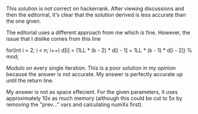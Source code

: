 This solution is not correct on hackerrank. After viewing discussions
and then the editoriral, it's clear that the solution derived is less
accurate than the one given.

The editorial uses a different approach from me which is fine. However,
the issue that I dislike comes from this line

for(int i = 2; i < n; i++)
    d[i] = (1LL * (k - 2) * d[i - 1] + 1LL * (k - 1) * d[i - 2]) % mod;

Modulo on every single iteration. This is a poor solution in my opinion
because the answer is not accurate. My answer is perfectly accurate
up until the return line. 

My answer is not as space effecient. For the given parameters, it
uses approximately 10x as much memory (although this could be cut
to 5x by removing the "prev..." vars and calculating numXs first).